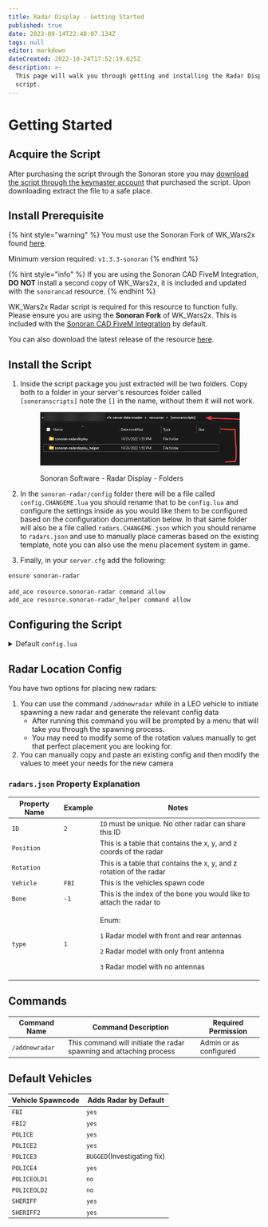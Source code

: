```yaml
---
title: Radar Display - Getting Started
published: true
date: 2023-09-14T22:48:07.134Z
tags: null
editor: markdown
dateCreated: 2022-10-24T17:52:19.625Z
description: >-
  This page will walk you through getting and installing the Radar Display
  script.
---
```


# Getting Started

## Acquire the Script

After purchasing the script through the Sonoran store you may [download the script through the keymaster account](../general/tebex-assets.md) that purchased the script. Upon downloading extract the file to a safe place.

## Install Prerequisite

{% hint style="warning" %}
You must use the Sonoran Fork of WK\_Wars2x found [here](https://github.com/Sonoran-Software/wk_wars2x/releases/latest).

Minimum version required: `v1.3.3-sonoran`
{% endhint %}

{% hint style="info" %}
If you are using the Sonoran CAD FiveM Integration, **DO NOT** install a second copy of WK\_Wars2x, it is included and updated with the `sonorancad` resource.
{% endhint %}

WK\_Wars2x Radar script is required for this resource to function fully. Please ensure you are using the **Sonoran Fork** of WK\_Wars2x. This is included with the [Sonoran CAD FiveM Integration](https://info.sonorancad.com/integration-plugins/integration-plugins/framework-installation) by default.

You can also download the latest release of the resource [here](https://github.com/Sonoran-Software/wk_wars2x/releases/latest).

## Install the Script

1.  Inside the script package you just extracted will be two folders. Copy both to a folder in your server's resources folder called `[sonoranscripts]` note the `[]` in the name, without them it will not work.&#x20;

    <figure><img src="../directory_example.png" alt=""><figcaption><p>Sonoran Software - Radar Display - Folders</p></figcaption></figure>
2. In the `sonoran-radar/config` folder there will be a file called `config.CHANGEME.lua` you should rename that to be `config.lua` and configure the settings inside as you would like them to be configured based on the configuration documentation below. In that same folder will also be a file called `radars.CHANGEME.json` which you should rename to `radars.json` and use to manually place cameras based on the existing template, note you can also use the menu placement system in game.
3. Finally, in your `server.cfg` add the following:

```
ensure sonoran-radar

add_ace resource.sonoran-radar command allow
add_ace resource.sonoran-radar_helper command allow
```

## Configuring the Script

<details>

<summary>Default <code>config.lua</code></summary>

```lua
Config = {
    debug_mode = true,
    cars = {
        addonCars = {
            ['19tahoec3'] = {
                active = false,
                name = '19tahoec3',
                redneckCar = true
            }
        },
        blacklistedCars = {
            "FIRETRUK",
            "LGUARD",
            "PBUS",
            "POLMAV",
            "POLICET",
            "PRANGER",
            "PREDATOR",
            "RIOT",
            "RIOT2",
            "AMBULAN"
        },
        bones = {'chassis'}
    },
    update_speeds = {
        patrol_speed = 100, -- Time in MS between each update for the patrol speed
        target_speed = 250, -- Time in MS between each update for the target speed
        lock_speed = 250 -- Time in MS between each update for the lock speed
    },
    stalker = {
        default_ant = 'front' -- The default antenna to pull data from | Options: 'front' or 'back'
    },
    commands = {
        addNewRadar = 'addnewradar', -- The command to add a new radar
        restricted = true, -- restrict this command - you want this
        allowedToPlace = 'radar.admin' -- Ace group allowed to place the radar
    },
    lang = {
        addNewRadarHelp = 'Open the menu to begin spawning a new radar model',
        notInEmergency = 'You must be in a Emergency vehicle to use this!',
        vehNotCompatible = 'This vehicle is not compatible with the radar placement system!'
    }
}
```

</details>

## Radar Location Config

You have two options for placing new radars:

1. You can use the command `/addnewradar` while in a LEO vehicle to initiate spawning a new radar and generate the relevant config data
   * After running this command you will be prompted by a menu that will take you through the spawning process.
   * You may need to modify some of the rotation values manually to get that perfect placement you are looking for.
2. You can manually copy and paste an existing config and then modify the values to meet your needs for the new camera

### `radars.json` Property Explanation

| Property Name | Example | Notes                                                                                                                                                                                 |
| ------------- | ------- | ------------------------------------------------------------------------------------------------------------------------------------------------------------------------------------- |
| `ID`          | `2`     | `ID` must be unique. No other radar can share this ID                                                                                                                                 |
| `Position`    |         | This is a table that contains the x, y, and z coords of the radar                                                                                                                     |
| `Rotation`    |         | This is a table that contains the x, y, and z rotation of the radar                                                                                                                   |
| `Vehicle`     | `FBI`   | This is the vehicles spawn code                                                                                                                                                       |
| `Bone`        | `-1`    | This is the index of the bone you would like to attach the radar to                                                                                                                   |
| `type`        | `1`     | <p>Enum:</p><p><code>1</code> Radar model with front and rear antennas</p><p><code>2</code> Radar model with only front antenna</p><p><code>3</code> Radar model with no antennas</p> |

## Commands

| Command Name   | Command Description                                                 | Required Permission    |
| -------------- | ------------------------------------------------------------------- | ---------------------- |
| `/addnewradar` | This command will initiate the radar spawning and attaching process | Admin or as configured |

## Default Vehicles

| Vehicle Spawncode | Adds Radar by Default       |
| ----------------- | --------------------------- |
| `FBI`             | `yes`                       |
| `FBI2`            | `yes`                       |
| `POLICE`          | `yes`                       |
| `POLICE2`         | `yes`                       |
| `POLICE3`         | `BUGGED`(Investigating fix) |
| `POLICE4`         | `yes`                       |
| `POLICEOLD1`      | `no`                        |
| `POLICEOLD2`      | `no`                        |
| `SHERIFF`         | `yes`                       |
| `SHERIFF2`        | `yes`                       |
